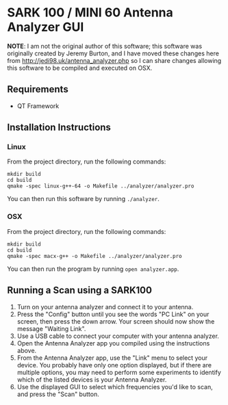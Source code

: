 SARK 100 / MINI 60 Antenna Analyzer GUI
=======================================

**NOTE**: I am not the original author of this software; this software was
originally created by Jeremy Burton, and I have moved these changes
here from http://jedi98.uk/antenna_analyzer.php so I can share changes
allowing this software to be compiled and executed on OSX.

Requirements
------------

* QT Framework


Installation Instructions
-------------------------

### Linux

From the project directory, run the following commands:

```
mkdir build
cd build
qmake -spec linux-g++-64 -o Makefile ../analyzer/analyzer.pro
```

You can then run this software by running `./analyzer`.

### OSX

From the project directory, run the following commands:

```
mkdir build
cd build
qmake -spec macx-g++ -o Makefile ../analyzer/analyzer.pro
```

You can then run the program by running `open analyzer.app`.


Running a Scan using a SARK100
------------------------------

1. Turn on your antenna analyzer and connect it to your antenna.
2. Press the "Config" button until you see the words "PC Link" on your screen, then press the down arrow.  Your screen should now show the message "Waiting Link".
3. Use a USB cable to connect your computer with your antenna analyzer.
4. Open the Antenna Analyzer app you compiled using the instructions above.
5. From the Antenna Analyzer app, use the "Link" menu to select your device.  You probably have only one option displayed, but if there are multiple options, you may need to perform some experiments to identify which of the listed devices is your Antenna Analyzer.
6. Use the displayed GUI to select which frequencies you'd like to scan, and press the "Scan" button.
